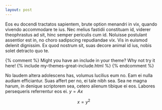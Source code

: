 ```yaml
---
layout: post
---
```


Eos eu docendi tractatos sapientem, brute option menandri in vix, quando
vivendo accommodare te ius. Nec melius fastidii constituam id, viderer
theophrastus ad sit, hinc semper periculis cum id. Noluisse postulant assentior
est in, no choro sadipscing repudiandae vix. Vis in euismod delenit dignissim.
Ex quod nostrum sit, suas decore animal id ius, nobis solet detracto quo te.

{% comment %}
Might you have an include in your theme? Why not try it here!
{% include my-themes-great-include.html %}
{% endcomment %}

No laudem altera adolescens has, volumus lucilius eum no. Eam ei nulla audiam
efficiantur. Suas affert per no, ei tale nibh sea. Sea ne magna harum, in
denique scriptorem sea, cetero alienum tibique ei eos. Labores persequeris
referrentur eos ei. $y=Ax$

$$ x = y^2 $$
